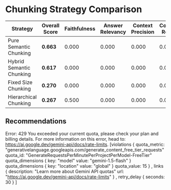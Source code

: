 # Chunking Strategy Comparison

| Strategy | Overall Score | Faithfulness | Answer Relevancy | Context Precision | Context Recall | # Chunks | Time (s) |
|----------|--------------|------------|-----------------|------------------|---------------|----------|----------|
| Pure Semantic Chunking | **0.663** | 0.000 | 0.000 | 0.000 | 0.000 | 17 | 39.04 |
| Hybrid Semantic Chunking | **0.617** | 0.000 | 0.000 | 0.000 | 0.000 | 16 | 53.86 |
| Fixed Size Chunking | **0.270** | 0.000 | 0.000 | 0.000 | 0.000 | 17 | 46.30 |
| Hierarchical Chunking | **0.267** | 0.500 | 0.000 | 0.000 | 0.000 | 25 | 29.77 |

## Recommendations

Error: 429 You exceeded your current quota, please check your plan and billing details. For more information on this error, head to: https://ai.google.dev/gemini-api/docs/rate-limits. [violations {
  quota_metric: "generativelanguage.googleapis.com/generate_content_free_tier_requests"
  quota_id: "GenerateRequestsPerMinutePerProjectPerModel-FreeTier"
  quota_dimensions {
    key: "model"
    value: "gemini-1.5-flash"
  }
  quota_dimensions {
    key: "location"
    value: "global"
  }
  quota_value: 15
}
, links {
  description: "Learn more about Gemini API quotas"
  url: "https://ai.google.dev/gemini-api/docs/rate-limits"
}
, retry_delay {
  seconds: 30
}
]